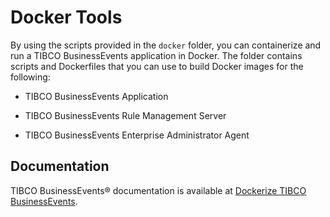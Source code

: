 # Docker Tools

By using the scripts provided in the `docker` folder, you can containerize and run a TIBCO BusinessEvents application in Docker. The folder contains scripts and Dockerfiles that you can use to build Docker images for the following:

- TIBCO BusinessEvents Application

- TIBCO BusinessEvents Rule Management Server

- TIBCO BusinessEvents Enterprise Administrator Agent

## Documentation

TIBCO BusinessEvents® documentation is available at [Dockerize TIBCO BusinessEvents](https://github.com/TIBCOSoftware/be-tools/wiki/Dockerize%20TIBCO%20BusinessEvents).